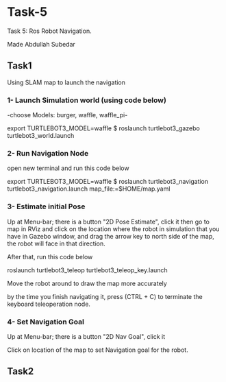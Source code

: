# Task-5
Task 5: Ros Robot Navigation.

Made Abdullah Subedar

## Task1
Using SLAM map to launch the navigation

### 1- Launch Simulation world (using code below)

-choose Models: burger, waffle, waffle_pi-

export TURTLEBOT3_MODEL=waffle
$ roslaunch turtlebot3_gazebo turtlebot3_world.launch


### 2- Run Navigation Node

open new terminal and run this code below

export TURTLEBOT3_MODEL=waffle
$ roslaunch turtlebot3_navigation turtlebot3_navigation.launch map_file:=$HOME/map.yaml


### 3- Estimate initial Pose

Up at Menu-bar; there is a button "2D Pose Estimate", click it
then go to map in RViz and click on the location where the robot in simulation that you have in Gazebo window,
and drag the arrow key to north side of the map, the robot will face in that direction.

After that, run this code below

roslaunch turtlebot3_teleop turtlebot3_teleop_key.launch

Move the robot around to draw the map more accurately

by the time you finish navigating it, press (CTRL + C) to terminate the keyboard teleoperation node.


### 4- Set Navigation Goal

Up at Menu-bar; there is a button "2D Nav Goal", click it

Click on location of the map to set Navigation goal for the robot.


## Task2

